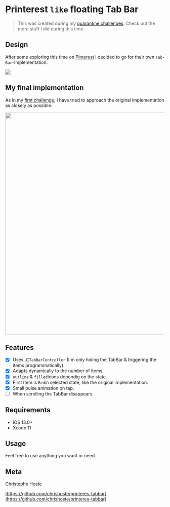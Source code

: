 # Printerest `like` floating Tab Bar

> This was created during my [quarantine challenges](https://github.com/chrishoste/quarantine-challenge). Check out the more stuff I did during this time.

## Design
After some exploring this time on [Pinterest](https://www.pinterest.de/) I decided to go for their own `Tab-Bar`-Implementation. 

<img src="https://github.com/chrishoste/printeres-tabbar/blob/master/Printerest.png">

## My final implementation

As in my [first challenge](https://github.com/chrishoste/simpleTabBarOnboarding), I have tried to approach the original implementation as closely as possible.

<img height="700" src="https://github.com/chrishoste/printeres-tabbar/blob/master/TabBar.gif">

## Features

- [x] Uses `UITabBarController` (I'm only hiding the TabBar & triggering the items programmatically).
- [x] Adapts dynamically to the number of items.
- [x] `outline` & `filled`icons dependig on the state.
- [x] First Item is `Red`in selected state, like the original implementation.
- [x] Small pulse animation on tap.
- [ ] When scrolling the TabBar disappears.

## Requirements

- iOS 13.0+
- Xcode 11

## Usage

Feel free to use anything you want or need.

## Meta

Christophe Hoste

[https://github.com/chrishoste/printeres-tabbar](https://github.com/chrishoste/printeres-tabbar)

